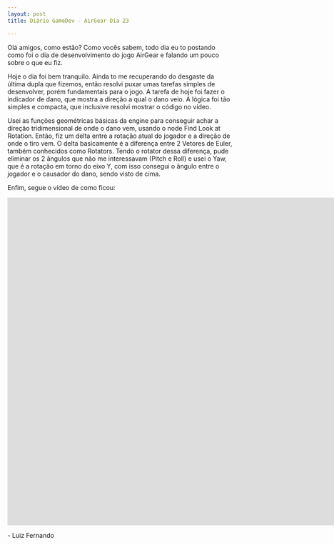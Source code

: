 ```yaml
---
layout: post
title: Diário GameDev - AirGear Dia 23

---
```


Olá amigos, como estão? Como vocês sabem, todo dia eu to postando como foi o dia de desenvolvimento do jogo AirGear e falando um pouco sobre o que eu fiz.

Hoje o dia foi bem tranquilo. Ainda to me recuperando do desgaste da última dupla que fizemos, então resolvi puxar umas tarefas simples de desenvolver, porém fundamentais para o jogo. A tarefa de hoje foi fazer o indicador de dano, que mostra a direção a qual o dano veio. A lógica foi tão simples e compacta, que inclusive resolvi mostrar o código no vídeo. 

Usei as funções geométricas básicas da engine para conseguir achar a direção tridimensional de onde o dano vem, usando o node Find Look at Rotation. Então, fiz um delta entre a rotação atual do jogador e a direção de onde o tiro vem. O delta basicamente é a diferença entre 2 Vetores de Euler, também conhecidos como Rotators. Tendo o rotator dessa diferença, pude eliminar os 2 ângulos que não me interessavam (Pitch e Roll) e usei o Yaw, que é a rotação em torno do eixo Y, com isso consegui o ângulo entre o jogador e o causador do dano, sendo visto de cima. 

Enfim, segue o vídeo de como ficou:

<div class="videoWrapper">
  <iframe width="1663" height="734" src="https://www.youtube.com/embed/eTnFG013t34" frameborder="0" allow="autoplay; encrypted-media" allowfullscreen></iframe>
</div>

<p class= "message"> - Luiz Fernando </p>